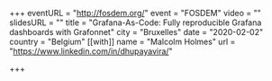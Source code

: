 +++
eventURL = "http://fosdem.org/"
event = "FOSDEM"
video = ""
slidesURL = ""
title = "Grafana-As-Code: Fully reproducible Grafana dashboards with Grafonnet"
city = "Bruxelles"
date = "2020-02-02"
country = "Belgium"
[[with]]
name = "Malcolm Holmes"
url = "https://www.linkedin.com/in/dhupayavira/"

+++

